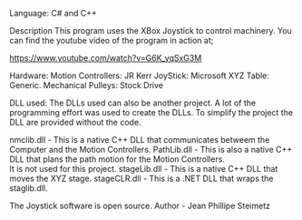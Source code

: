Language:  C# and C++

Description
This program uses the XBox Joystick to control machinery.  You can find the youtube video
of the program in action at;

https://www.youtube.com/watch?v=G6K_yqSxG3M

Hardware:
Motion Controllers:  JR Kerr
JoyStick:            Microsoft
XYZ Table:           Generic.
Mechanical Pulleys:  Stock Drive

DLL used:
The DLLs used can also be another project.  A lot of the programming effort was used to
create the DLLs.  To simplify the project the DLL are provided without the code.

nmclib.dll - This is a native C++ DLL that communicates betweem the Computer and the Motion Controllers.
PathLib.dll - This is also a native C++ DLL that plans the path motion for the Motion Controllers.  
It is not used for this project.
stageLib.dll - This is a native C++ DLL that moves the XYZ stage.
stageCLR.dll - This is a .NET DLL that wraps the staglib.dll.

The Joystick software is open source.
Author - Jean Phillipe Steimetz






